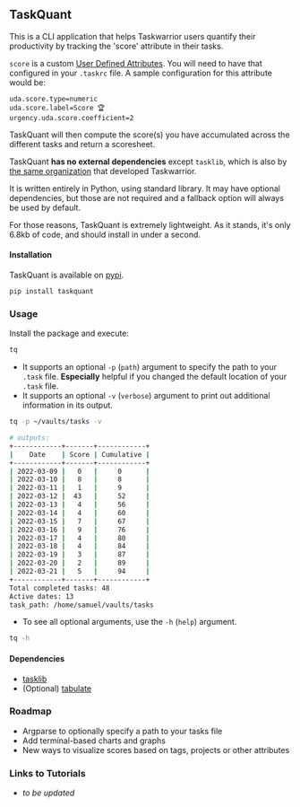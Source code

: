 ## TaskQuant
This is a CLI application that helps Taskwarrior users quantify their productivity by tracking the 'score' attribute in their tasks.

`score` is a custom [User Defined Attributes](https://taskwarrior.org/docs/udas.html). You will need to have that configured in your `.taskrc` file. A sample configuration for this attribute would be:

```
uda.score.type=numeric
uda.score.label=Score 🏆 
urgency.uda.score.coefficient=2
```

TaskQuant will then compute the score(s) you have accumulated across the different tasks and return a scoresheet.

TaskQuant **has no external dependencies** except `tasklib`, which is also by [the same organization](https://github.com/GothenburgBitFactory) that developed Taskwarrior. 

It is written entirely in Python, using standard library. It may have optional dependencies, but those are not required and a fallback option will always be used by default. 

For those reasons, TaskQuant is extremely lightweight. As it stands, it's only 6.8kb of code, and should install in under a second.

#### Installation
TaskQuant is available on [pypi](https://pypi.org/project/taskquant/).
```
pip install taskquant
```

### Usage
Install the package and execute:

```bash
tq 
```

- It supports an optional `-p` (`path`) argument to specify the path to your `.task` file. **Especially** helpful if you changed the default location of your `.task` file.
- It supports an optional `-v` (`verbose`) argument to print out additional 
information in its output.

```bash
tq -p ~/vaults/tasks -v 

# outputs:
+------------+-------+------------+
|    Date    | Score | Cumulative |
+------------+-------+------------+
| 2022-03-09 |   0   |     0      |
| 2022-03-10 |   8   |     8      |
| 2022-03-11 |   1   |     9      |
| 2022-03-12 |  43   |     52     |
| 2022-03-13 |   4   |     56     |
| 2022-03-14 |   4   |     60     |
| 2022-03-15 |   7   |     67     |
| 2022-03-16 |   9   |     76     |
| 2022-03-17 |   4   |     80     |
| 2022-03-18 |   4   |     84     |
| 2022-03-19 |   3   |     87     |
| 2022-03-20 |   2   |     89     |
| 2022-03-21 |   5   |     94     |
+------------+-------+------------+
Total completed tasks: 48
Active dates: 13
task_path: /home/samuel/vaults/tasks
```



- To see all optional arguments, use the `-h` (`help`) argument.

```bash
tq -h
```

#### Dependencies
- [tasklib](https://github.com/GothenburgBitFactory/tasklib)
- (Optional) [tabulate](https://github.com/astanin/python-tabulate)

### Roadmap
- Argparse to optionally specify a path to your tasks file
- Add terminal-based charts and graphs
- New ways to visualize scores based on tags, projects or other attributes

### Links to Tutorials
- _to be updated_


